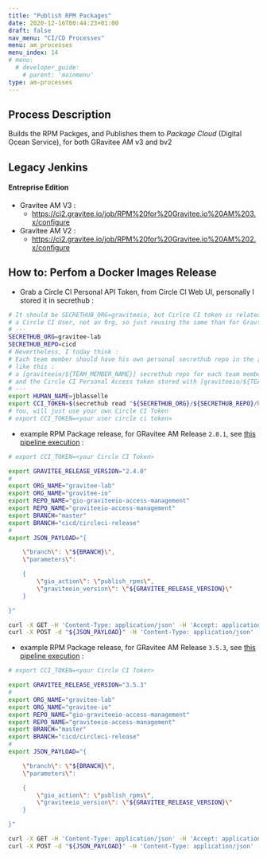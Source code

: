 ```yaml
---
title: "Publish RPM Packages"
date: 2020-12-16T00:44:23+01:00
draft: false
nav_menu: "CI/CD Processes"
menu: am_processes
menu_index: 14
# menu:
  # developer_guide:
    # parent: 'mainmenu'
type: am-processes
---
```


## Process Description

Builds the RPM Packges, and Publishes them to _Package Cloud_ (Digital Ocean Service), for both GRavitee AM v3 and bv2

## Legacy Jenkins

#### Entreprise Edition

* Gravitee AM V3 :
  * https://ci2.gravitee.io/job/RPM%20for%20Gravitee.io%20AM%203.x/configure
* Gravitee AM V2 :
  * https://ci2.gravitee.io/job/RPM%20for%20Gravitee.io%20AM%202.x/configure


## How to: Perfom a Docker Images Release


* Grab a Circle CI Personal API Token, from Circle CI Web UI, personally I stored it in secrethub :

```bash
# It should be SECRETHUB_ORG=graviteeio, but Cirlce CI token is related to
# a Circle CI User, not an Org, so just reusing the same than for Gravtiee-Lab here, to work faster
# ---
SECRETHUB_ORG=gravitee-lab
SECRETHUB_REPO=cicd
# Nevertheless, I today think :
# Each team member should have his own personal secrethub repo in the [graviteeio] secrethub org.
# like this :
# a [graviteeio/${TEAM_MEMBER_NAME}] secrethub repo for each team member
# and the Circle CI Personal Access token stored with [graviteeio/${TEAM_MEMBER_NAME}/circleci/token]
# ---
export HUMAN_NAME=jblasselle
export CCI_TOKEN=$(secrethub read "${SECRETHUB_ORG}/${SECRETHUB_REPO}/humans/${HUMAN_NAME}/circleci/token")
# You, will just use your own Circle CI Token
# export CCI_TOKEN=<your user circle ci token>
```


* example RPM Package release, for GRavitee AM Release `2.0.1`, see [this pipeline execution](https://app.circleci.com/pipelines/github/gravitee-io/graviteeio-access-management/1217/workflows/70966491-2e96-4a25-b376-251e4eb667ce/jobs/1203)  :

```bash
# export CCI_TOKEN=<your Circle CI Token>

export GRAVITEE_RELEASE_VERSION="2.4.0"
#
export ORG_NAME="gravitee-lab"
export ORG_NAME="gravitee-io"
export REPO_NAME="gio-graviteeio-access-management"
export REPO_NAME="graviteeio-access-management"
export BRANCH="master"
export BRANCH="cicd/circleci-release"
#
export JSON_PAYLOAD="{

    \"branch\": \"${BRANCH}\",
    \"parameters\":

    {
        \"gio_action\": \"publish_rpms\",
        \"graviteeio_version\": \"${GRAVITEE_RELEASE_VERSION}\"
    }

}"

curl -X GET -H 'Content-Type: application/json' -H 'Accept: application/json' -H "Circle-Token: ${CCI_TOKEN}" https://circleci.com/api/v2/me | jq .
curl -X POST -d "${JSON_PAYLOAD}" -H 'Content-Type: application/json' -H 'Accept: application/json' -H "Circle-Token: ${CCI_TOKEN}" https://circleci.com/api/v2/project/gh/${ORG_NAME}/${REPO_NAME}/pipeline | jq .
```


* example RPM Package release, for GRavitee AM Release `3.5.3`, see [this pipeline execution](https://app.circleci.com/pipelines/github/gravitee-io/graviteeio-access-management/1215/workflows/2384763e-eab4-466d-b3cc-976212f901c0/jobs/1197)  :

```bash
# export CCI_TOKEN=<your Circle CI Token>

export GRAVITEE_RELEASE_VERSION="3.5.3"
#
export ORG_NAME="gravitee-lab"
export ORG_NAME="gravitee-io"
export REPO_NAME="gio-graviteeio-access-management"
export REPO_NAME="graviteeio-access-management"
export BRANCH="master"
export BRANCH="cicd/circleci-release"
#
export JSON_PAYLOAD="{

    \"branch\": \"${BRANCH}\",
    \"parameters\":

    {
        \"gio_action\": \"publish_rpms\",
        \"graviteeio_version\": \"${GRAVITEE_RELEASE_VERSION}\"
    }

}"

curl -X GET -H 'Content-Type: application/json' -H 'Accept: application/json' -H "Circle-Token: ${CCI_TOKEN}" https://circleci.com/api/v2/me | jq .
curl -X POST -d "${JSON_PAYLOAD}" -H 'Content-Type: application/json' -H 'Accept: application/json' -H "Circle-Token: ${CCI_TOKEN}" https://circleci.com/api/v2/project/gh/${ORG_NAME}/${REPO_NAME}/pipeline | jq .
```
